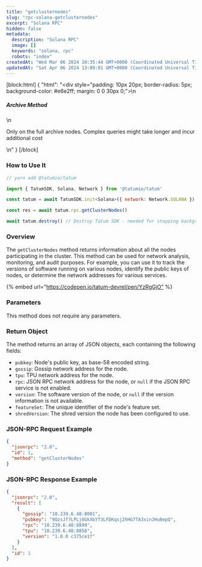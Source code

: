 ```yaml
---
title: "getclusternodes"
slug: "rpc-solana-getclusternodes"
excerpt: "Solana RPC"
hidden: false
metadata: 
  description: "Solana RPC"
  image: []
  keywords: "solana, rpc"
  robots: "index"
createdAt: "Wed Mar 06 2024 10:35:44 GMT+0000 (Coordinated Universal Time)"
updatedAt: "Sat Apr 06 2024 13:09:01 GMT+0000 (Coordinated Universal Time)"
---
```

[block:html]
{
  "html": "<div style=\"padding: 10px 20px; border-radius: 5px; background-color: #e6e2ff; margin: 0 0 30px 0;\">\n  <h5>Archive Method</h5>\n  <p>Only on the full archive nodes. Complex queries might take longer and incur additional cost</p>\n</div>"
}
[/block]


### How to Use It



```javascript
// yarn add @tatumio/tatum

import { TatumSDK, Solana, Network } from '@tatumio/tatum'

const tatum = await TatumSDK.init<Solana>({ network: Network.SOLANA })

const res = await tatum.rpc.getClusterNodes()

await tatum.destroy() // Destroy Tatum SDK - needed for stopping background jobs
```



### Overview

The `getClusterNodes` method returns information about all the nodes participating in the cluster. This method can be used for network analysis, monitoring, and audit purposes. For example, you can use it to track the versions of software running on various nodes, identify the public keys of nodes, or determine the network addresses for various services.

{% embed url="<https://codepen.io/tatum-devrel/pen/YzRgGjO"> %}

### Parameters

This method does not require any parameters.

### Return Object

The method returns an array of JSON objects, each containing the following fields:

- `pubkey`: Node's public key, as base-58 encoded string.
- `gossip`: Gossip network address for the node.
- `tpu`: TPU network address for the node.
- `rpc`: JSON RPC network address for the node, or `null` if the JSON RPC service is not enabled.
- `version`: The software version of the node, or `null` if the version information is not available.
- `featureSet`: The unique identifier of the node's feature set.
- `shredVersion`: The shred version the node has been configured to use.

### JSON-RPC Request Example

```json
{
  "jsonrpc": "2.0",
  "id": 1,
  "method": "getClusterNodes"
}
```

### JSON-RPC Response Example

```json
{
  "jsonrpc": "2.0",
  "result": [
    {
      "gossip": "10.239.6.48:8001",
      "pubkey": "9QzsJf7LPLj8GkXbYT3LFDKqsj2hHG7TA3xinJHu8epQ",
      "rpc": "10.239.6.48:8899",
      "tpu": "10.239.6.48:8856",
      "version": "1.0.0 c375ce1f"
    }
  ],
  "id": 1
}
```
